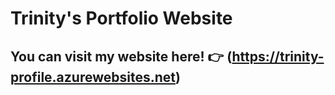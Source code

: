 # Trinity's Portfolio Website
## You can visit my website here! 👉 (https://trinity-profile.azurewebsites.net)
